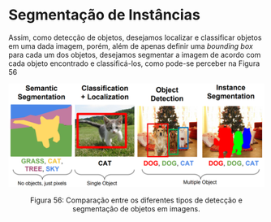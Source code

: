 # Segmentação de Instâncias

Assim, como detecção de objetos, desejamos localizar e classificar objetos em uma dada imagem,
porém, além de apenas definir uma _bounding box_ para cada um dos objetos, desejamos segmentar a
imagem de acordo com cada objeto encontrado e classificá-los, como pode-se perceber na Figura 56

<p align="center">
  <img src="./img/56.png">
</p>

<p align="center">
Figura 56: Comparação entre os diferentes tipos de detecção e segmentação de objetos em imagens.
</p>
